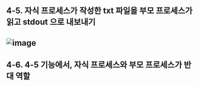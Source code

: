 ## 4-5. 자식 프로세스가 작성한 txt 파일을 부모 프로세스가 읽고 stdout 으로 내보내기 
## ![image](https://user-images.githubusercontent.com/62383521/202429412-a8c6f06c-4a2c-4708-9ce2-ce86f1aae561.png)
## 4-6. 4-5 기능에서, 자식 프로세스와 부모 프로세스가 반대 역할
